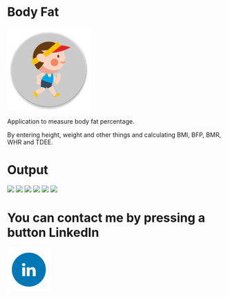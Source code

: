 # Body Fat

![appicon](https://github.com/AbdelrahmanFouad1/body_fit/blob/master/android/app/src/main/res/mipmap-xxxhdpi/ic_launcher_round.png)

Application to measure body fat percentage.

By entering height, weight and other things and calculating BMI, BFP, BMR, WHR and TDEE.

# Output
<p>
<img src="https://user-images.githubusercontent.com/64610124/132721238-22399186-e512-43e5-ad0b-38d1743fd08f.png" height="200" />
<img src="https://user-images.githubusercontent.com/64610124/132721544-b4e472e6-20da-45b7-8e86-c6faabd32a87.jpeg" height="200" />
<img src="https://user-images.githubusercontent.com/64610124/132721798-fde6d1b5-d66d-4d52-9094-2a79c16e9cdf.jpeg" height="200" />
<img src="https://user-images.githubusercontent.com/64610124/132722126-5340503e-9799-4194-8ae6-7b7fde3bb8c7.jpeg" height="200" />
<img src="https://user-images.githubusercontent.com/64610124/132722333-a96f6ca5-4ac0-4ede-b602-a4fa2e56904e.jpeg" height="200" />
<img src="https://user-images.githubusercontent.com/64610124/132722465-c70a6696-e525-41d9-bbaf-1e226198c167.jpeg" height="200" />
</p>

# You can contact me by pressing a button LinkedIn
[<img src="https://raw.githubusercontent.com/aritraroy/social-icons/master/linkedin-icon.png" height="100em"/>](https://www.linkedin.com/in/abd-el-rahman-fouad-53760720a/)
